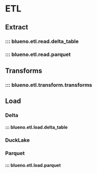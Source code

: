 # ETL

## Extract

### ::: blueno.etl.read.delta_table

### ::: blueno.etl.read.parquet

## Transforms
### ::: blueno.etl.transform.transforms

## Load

### Delta
#### ::: blueno.etl.load.delta_table

### DuckLake

### Parquet
#### ::: blueno.etl.load.parquet
